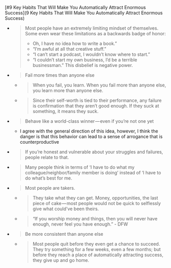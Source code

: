 [#9 Key Habits That Will Make You Automatically Attract Enormous Success](9 Key Habits That Will Make You Automatically Attract Enormous Success)

* > Most people have an extremely limiting mindset of themselves. Some even wear these limitations as a backwards badge of honor:
  > * Oh, I have no idea how to write a book.”
  > * “I’m awful at all that creative stuff.”
  > * “I can’t start a podcast, I wouldn’t know where to start.”
  > * “I couldn’t start my own business, I’d be a terrible businessman.”
  > This disbelief is negative power.
* > Fail more times than anyone else
  * > When you fail, you learn. When you fail more than anyone else, you learn more than anyone else.
  * > Since their self-worth is tied to their performance, any failure is confirmation that they aren’t good enough. If they suck at something, it means they suck.
* > Behave like a world-class winner — even if you’re not one yet
  * I agree with the general direction of this idea, however, I think the danger is that this behavior can lead to a sense of arrogance that is counterproductive
* > If you’re honest and vulnerable about your struggles and failures, people relate to that.
* > Many people think in terms of ‘I have to do what my colleague/neighbor/family member is doing’ instead of ‘I have to do what’s best for me.
* > Most people are takers.
  * > They take what they can get. Money, opportunities, the last piece of cake — most people would not be quick to selflessly give what could’ve been theirs.
  * > “If you worship money and things, then you will never have enough, never feel you have enough.” - DFW
* > Be more consistent than anyone else
  * > Most people quit before they even get a chance to succeed. They try something for a few weeks, even a few months; but before they reach a place of automatically attracting success, they give up and go home.
